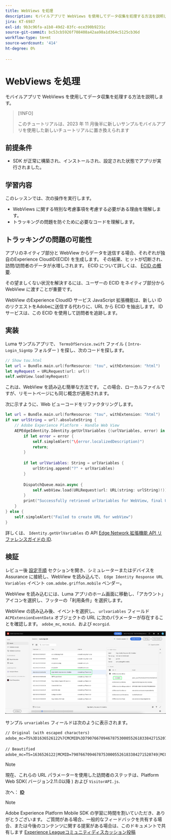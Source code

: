 ```yaml
---
title: WebViews を処理
description: モバイルアプリで WebViews を使用してデータ収集を処理する方法を説明します。
jira: KT-6987
exl-id: 9b3c96fa-a1b8-49d2-83fc-ece390b9231c
source-git-commit: bc53cb5926f708408a42aa98a1d364c5125cb36d
workflow-type: tm+mt
source-wordcount: '414'
ht-degree: 0%

---
```


# WebViews を処理

モバイルアプリで WebViews を使用してデータ収集を処理する方法を説明します。

>[!INFO]
>
> このチュートリアルは、2023 年 11 月後半に新しいサンプルモバイルアプリを使用した新しいチュートリアルに置き換えられます

## 前提条件

* SDK が正常に構築され、インストールされ、設定された状態でアプリが実行されました。

## 学習内容

このレッスンでは、次の操作を実行します。

* WebViews に関する特別な考慮事項を考慮する必要がある理由を理解します。
* トラッキングの問題を防ぐために必要なコードを理解します。

## トラッキングの問題の可能性

アプリのネイティブ部分と WebView からデータを送信する場合、それぞれが独自のExperience CloudID(ECID) を生成します。 その結果、ヒットが切断され、訪問/訪問者のデータが水増しされます。 ECID について詳しくは、 [ECID の概要](https://experienceleague.adobe.com/docs/experience-platform/identity/ecid.html?lang=en).

その望ましくない状況を解決するには、ユーザーの ECID をネイティブ部分から WebView に渡すことが重要です。

WebView のExperience CloudID サービス JavaScript 拡張機能は、新しい ID のリクエストをAdobeに送信する代わりに、URL から ECID を抽出します。 ID サービスは、この ECID を使用して訪問者を追跡します。

## 実装

Luma サンプルアプリで、 `TermsOfService.swift` ファイル ( `Intro-Login_SignUp` フォルダー ) を探し、次のコードを探します。

```swift
// Show tou.html
let url = Bundle.main.url(forResource: "tou", withExtension: "html")
let myRequest = URLRequest(url: url!)
self.webView.load(myRequest)
```

これは、WebView を読み込む簡単な方法です。 この場合、ローカルファイルですが、リモートページにも同じ概念が適用されます。

次に示すように、Web ビューコードをリファクタリングします。

```swift
let url = Bundle.main.url(forResource: "tou", withExtension: "html")
if var urlString = url?.absoluteString {
    // Adobe Experience Platform - Handle Web View
    AEPEdgeIdentity.Identity.getUrlVariables {(urlVariables, error) in
        if let error = error {
            self.simpleAlert("\(error.localizedDescription)")
            return;
        }

        if let urlVariables: String = urlVariables {
            urlString.append("?" + urlVariables)
        }

        DispatchQueue.main.async {
            self.webView.load(URLRequest(url: URL(string: urlString)!))
        }
        print("Successfully retrieved urlVariables for WebView, final URL: \(urlString)")
    }
} else {
    self.simpleAlert("Failed to create URL for webView")
}
```

詳しくは、 `Identity.getUrlVariables` の API [Edge Network 拡張機能 API リファレンスガイドの ID](https://developer.adobe.com/client-sdks/documentation/identity-for-edge-network/api-reference/#geturlvariables).

## 検証

レビュー後 [設定手順](assurance.md) セクションを開き、シミュレーターまたはデバイスを Assurance に接続し、WebView を読み込んで、 `Edge Identity Response URL Variables` イベント `com.adobe.griffon.mobile` ベンダー。

WebView を読み込むには、Luma アプリのホーム画面に移動し、「アカウント」アイコンを選択し、フッターの「利用条件」を選択します。

WebView の読み込み後、イベントを選択し、 `urlvariables` フィールド `ACPExtensionEventData` オブジェクトの URL に次のパラメーターが存在することを確認します。 `adobe_mc`, `mcmid`、および `mcorgid`.

![Web ビュー検証](assets/mobile-webview-validation.png)

サンプル `urvariables` フィールドは次のように表示されます。

```html
// Original (with escaped characters)
adobe_mc=TS%3D1636526122%7CMCMID%3D79076670946787530005526183384271520749%7CMCORGID%3D7ABB3E6A5A7491460A495D61%40AdobeOrg

// Beautified
adobe_mc=TS=1636526122|MCMID=79076670946787530005526183384271520749|MCORGID=7ABB3E6A5A7491460A495D61@AdobeOrg
```

>[!NOTE]
>
>現在、これらの URL パラメーターを使用した訪問者のステッチは、Platform Web SDK( バージョン2.11.0以降 ) および `VisitorAPI.js`.


次へ： **[ID](identity.md)**

>[!NOTE]
>
>Adobe Experience Platform Mobile SDK の学習に時間を割いていただき、ありがとうございます。 ご質問がある場合、一般的なフィードバックを共有する場合、または今後のコンテンツに関する提案がある場合は、このドキュメントで共有します [Experience Leagueコミュニティディスカッション投稿](https://experienceleaguecommunities.adobe.com/t5/adobe-experience-platform-data/tutorial-discussion-implement-adobe-experience-cloud-in-mobile/td-p/443796)